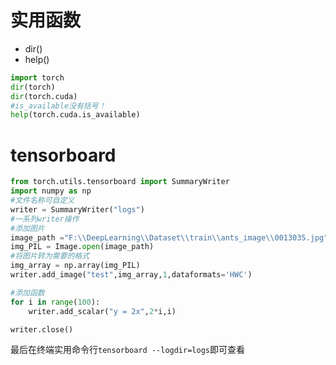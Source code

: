 # 实用函数

- dir()
- help()

~~~python
import torch
dir(torch)
dir(torch.cuda)
#is_available没有括号！
help(torch.cuda.is_available)
~~~

# tensorboard

~~~python
from torch.utils.tensorboard import SummaryWriter
import numpy as np
#文件名称可自定义
writer = SummaryWriter("logs")
#一系列writer操作
#添加图片
image_path ="F:\\DeepLearning\\Dataset\\train\\ants_image\\0013035.jpg"
img_PIL = Image.open(image_path)
#将图片转为需要的格式
img_array = np.array(img_PIL)
writer.add_image("test",img_array,1,dataformats='HWC')

#添加函数
for i in range(100):
    writer.add_scalar("y = 2x",2*i,i)

writer.close()
~~~

最后在终端实用命令行`tensorboard --logdir=logs`即可查看